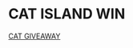 <!DOCTYPE html>
<html>
  <head> 
    <meta charset="UTF-8">

  </head>
  <body>
  <h1> CAT ISLAND WIN </h1>
    <a href="https://discord.gg/invite/catisland">CAT GIVEAWAY</a>
  </body>
</html>
